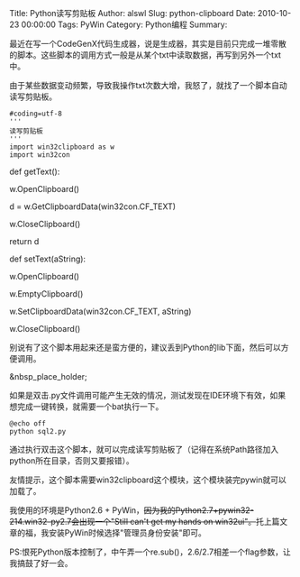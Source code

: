 Title: Python读写剪贴板
Author: alswl
Slug: python-clipboard
Date: 2010-10-23 00:00:00
Tags: PyWin
Category: Python编程
Summary: 

最近在写一个CodeGenX代码生成器，说是生成器，其实是目前只完成一堆零散的脚本。这些脚本的调用方式一般是从某个txt中读取数据，再写到另外一个txt中。

由于某些数据变动频繁，导致我操作txt次数大增，我怒了，就找了一个脚本自动读写剪贴板。

    
    #coding=utf-8
    '''
    读写剪贴板
    '''
    import win32clipboard as w
    import win32con

def getText():

w.OpenClipboard()

d = w.GetClipboardData(win32con.CF_TEXT)

w.CloseClipboard()

return d

def setText(aString):

w.OpenClipboard()

w.EmptyClipboard()

w.SetClipboardData(win32con.CF_TEXT, aString)

w.CloseClipboard()

别说有了这个脚本用起来还是蛮方便的，建议丢到Python的lib下面，然后可以方便调用。

&nbsp_place_holder;

如果是双击.py文件调用可能产生无效的情况，测试发现在IDE环境下有效，如果想完成一键转换，就需要一个bat执行一下。

    
    @echo off
    python sql2.py

通过执行双击这个脚本，就可以完成读写剪贴板了（记得在系统Path路径加入python所在目录，否则又要报错）。

友情提示，这个脚本需要win32clipboard这个模块，这个模块装完pywin就可以加载了。

我使用的环境是Python2.6 +
PyWin，<strike>因为我的Python2.7+pywin32-214.win32-py2.7会出现一个"Still can't get my
hands on win32ui"。</strike>托上篇文章的福，我安装PyWin时候选择"管理员身份安装"即可。

PS:恨死Python版本控制了，中午弄一个re.sub()，2.6/2.7相差一个flag参数，让我搞鼓了好一会。

